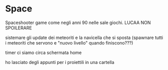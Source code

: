 # Space

Spaceshooter game come negli anni 90 nelle sale giochi.
LUCAA NON SPOILERARE

sistemare gli update dei meteoriti e la navicella che si sposta (spawnare tutti i meteoriti che servono e "nuovo livello" quando finiscono???)


timer     ci siamo circa
schermata home

ho lasciato degli appunti per i proiettili in una cartella